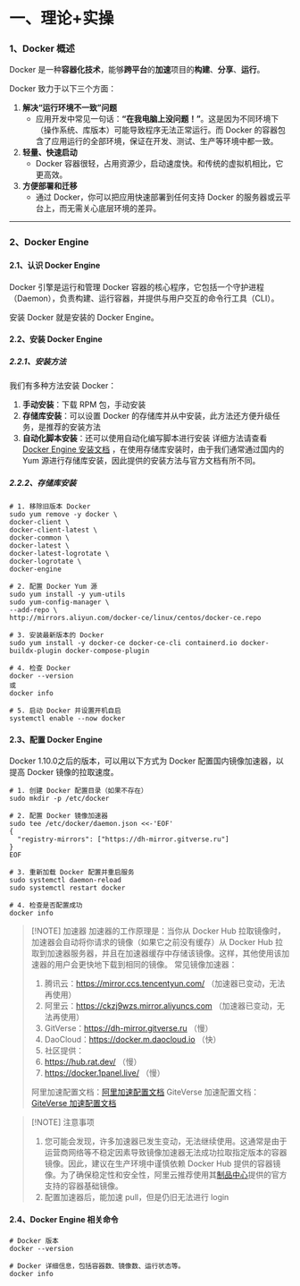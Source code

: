 # 一、理论+实操


### 1、Docker 概述

Docker 是一种**容器化技术**，能够**跨平台**的**加速**项目的**构建**、**分享**、**运行**。

Docker 致力于以下三个方面：
1. **解决“运行环境不一致”问题**
	- 应用开发中常见一句话：**“在我电脑上没问题！”**。这是因为不同环境下（操作系统、库版本）可能导致程序无法正常运行。而 Docker 的容器包含了应用运行的全部环境，保证在开发、测试、生产等环境中都一致。
2. **轻量、快速启动**
	- Docker 容器很轻，占用资源少，启动速度快。和传统的虚拟机相比，它更高效。
3. **方便部署和迁移**
	- 通过 Docker，你可以把应用快速部署到任何支持 Docker 的服务器或云平台上，而无需关心底层环境的差异。
---



### 2、Docker Engine

#### 2.1、认识 Docker Engine

Docker 引擎是运行和管理 Docker 容器的核心程序，它包括一个守护进程（Daemon），负责构建、运行容器，并提供与用户交互的命令行工具（CLI）。

安装 Docker 就是安装的 Docker Engine。


#### 2.2、安装 Docker Engine

##### 2.2.1、安装方法

我们有多种方法安装 Docker：
1. **手动安装**：下载 RPM 包，手动安装
2. **存储库安装**：可以设置 Docker 的存储库并从中安装，此方法还方便升级任务，是推荐的安装方法
3. **自动化脚本安装**：还可以使用自动化编写脚本进行安装
详细方法请查看 [Docker Engine 安装文档](https://docs.docker.com/engine/install/centos/) ，在使用存储库安装时，由于我们通常通过国内的 Yum 源进行存储库安装，因此提供的安装方法与官方文档有所不同。


##### 2.2.2、存储库安装
```
# 1. 移除旧版本 Docker
sudo yum remove -y docker \
docker-client \
docker-client-latest \
docker-common \
docker-latest \
docker-latest-logrotate \
docker-logrotate \
docker-engine

# 2. 配置 Docker Yum 源
sudo yum install -y yum-utils
sudo yum-config-manager \
--add-repo \
http://mirrors.aliyun.com/docker-ce/linux/centos/docker-ce.repo

# 3. 安装最新版本的 Docker
sudo yum install -y docker-ce docker-ce-cli containerd.io docker-buildx-plugin docker-compose-plugin

# 4. 检查 Docker
docker --version
或
docker info

# 5. 启动 Docker 并设置开机自启
systemctl enable --now docker
```


#### 2.3、配置 Docker Engine

Docker 1.10.0之后的版本，可以用以下方式为 Docker 配置国内镜像加速器，以提高 Docker 镜像的拉取速度。
```
# 1. 创建 Docker 配置目录（如果不存在）
sudo mkdir -p /etc/docker

# 2. 配置 Docker 镜像加速器
sudo tee /etc/docker/daemon.json <<-'EOF'
{
  "registry-mirrors": ["https://dh-mirror.gitverse.ru"]
}
EOF

# 3. 重新加载 Docker 配置并重启服务
sudo systemctl daemon-reload
sudo systemctl restart docker

# 4. 检查是否配置成功
docker info
```

> [!NOTE] 加速器
> 加速器的工作原理是：当你从 Docker Hub 拉取镜像时，加速器会自动将你请求的镜像（如果它之前没有缓存）从 Docker Hub 拉取到加速器服务器，并且在加速器缓存中存储该镜像。这样，其他使用该加速器的用户会更快地下载到相同的镜像。
> 常见镜像加速器：
> 1. 腾讯云：https://mirror.ccs.tencentyun.com/    （加速器已变动，无法再使用）
> 2. 阿里云：https://ckzj9wzs.mirror.aliyuncs.com  （加速器已变动，无法再使用）
> 3. GitVerse：https://dh-mirror.gitverse.ru    （慢）
> 4. DaoCloud：https://docker.m.daocloud.io    （快）
> 5. 社区提供：
> 	1. https://hub.rat.dev/    （慢）
> 	2. https://docker.1panel.live/    （慢）
>
> 阿里加速配置文档：[阿里加速配置文档](https://help.aliyun.com/zh/acr/user-guide/accelerate-the-pulls-of-docker-official-images)
> GiteVerse 加速配置文档：[GiteVerse 加速配置文档](https://gitverse.ru/docs/artifactory/registry-mirrors/dh-mirror/)

> [!NOTE] 注意事项
> 1. 您可能会发现，许多加速器已发生变动，无法继续使用。这通常是由于运营商网络等不稳定因素导致镜像加速器无法成功拉取指定版本的容器镜像。因此，建议在生产环境中谨慎依赖 Docker Hub 提供的容器镜像。为了确保稳定性和安全性，阿里云推荐使用其[制品中心](https://help.aliyun.com/zh/acr/user-guide/artifact-center)提供的官方支持的容器基础镜像。
> 2. 配置加速器后，能加速 pull，但是仍旧无法进行 login


#### 2.4、Docker Engine 相关命令
```
# Docker 版本
docker --version

# Docker 详细信息，包括容器数、镜像数、运行状态等。
docker info
```



























